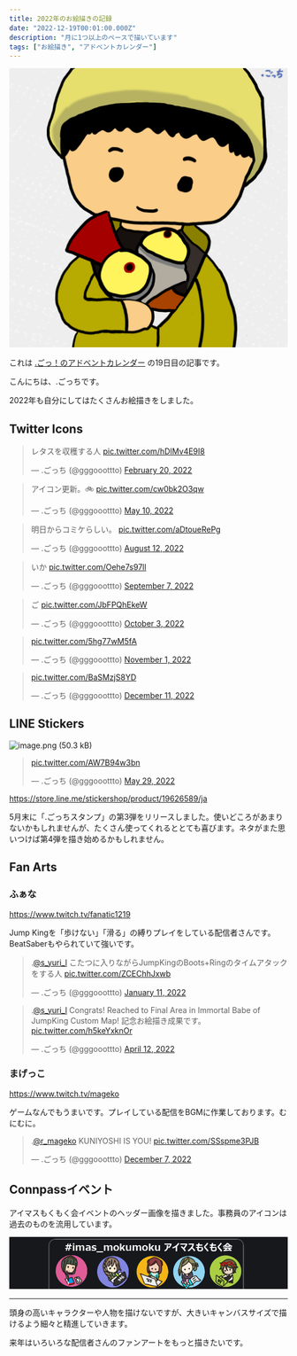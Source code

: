 ```yaml
---
title: 2022年のお絵描きの記録
date: "2022-12-19T00:01:00.000Z"
description: "月に1つ以上のペースで描いています"
tags: ["お絵描き", "アドベントカレンダー"]
---
```


![icon](./icon.png)

これは [.ごっ！のアドベントカレンダー](https://adventar.org/calendars/8199) の19日目の記事です。

こんにちは、.ごっちです。

2022年も自分にしてはたくさんお絵描きをしました。

## Twitter Icons

<blockquote class="twitter-tweet"><p lang="ja" dir="ltr">レタスを収穫する人 <a href="https://t.co/hDIMv4E9I8">pic.twitter.com/hDIMv4E9I8</a></p>&mdash; .ごっち (@gggooottto) <a href="https://twitter.com/gggooottto/status/1495392762287378433?ref_src=twsrc%5Etfw">February 20, 2022</a></blockquote>

<blockquote class="twitter-tweet"><p lang="ja" dir="ltr">アイコン更新。🚲 <a href="https://t.co/cw0bk2O3qw">pic.twitter.com/cw0bk2O3qw</a></p>&mdash; .ごっち (@gggooottto) <a href="https://twitter.com/gggooottto/status/1523971316025413632?ref_src=twsrc%5Etfw">May 10, 2022</a></blockquote>

<blockquote class="twitter-tweet"><p lang="ja" dir="ltr">明日からコミケらしい。 <a href="https://t.co/aDtoueRePg">pic.twitter.com/aDtoueRePg</a></p>&mdash; .ごっち (@gggooottto) <a href="https://twitter.com/gggooottto/status/1557953183904714752?ref_src=twsrc%5Etfw">August 12, 2022</a></blockquote>

<blockquote class="twitter-tweet"><p lang="ja" dir="ltr">いか <a href="https://t.co/Oehe7s97ll">pic.twitter.com/Oehe7s97ll</a></p>&mdash; .ごっち (@gggooottto) <a href="https://twitter.com/gggooottto/status/1567540748807192577?ref_src=twsrc%5Etfw">September 7, 2022</a></blockquote>

<blockquote class="twitter-tweet"><p lang="ja" dir="ltr">ご <a href="https://t.co/JbFPQhEkeW">pic.twitter.com/JbFPQhEkeW</a></p>&mdash; .ごっち (@gggooottto) <a href="https://twitter.com/gggooottto/status/1576869420604870658?ref_src=twsrc%5Etfw">October 3, 2022</a></blockquote>

<blockquote class="twitter-tweet"><p lang="zxx" dir="ltr"><a href="https://t.co/5hg77wM5fA">pic.twitter.com/5hg77wM5fA</a></p>&mdash; .ごっち (@gggooottto) <a href="https://twitter.com/gggooottto/status/1587465472483545088?ref_src=twsrc%5Etfw">November 1, 2022</a></blockquote>

<blockquote class="twitter-tweet"><p lang="zxx" dir="ltr"><a href="https://t.co/BaSMzjS8YD">pic.twitter.com/BaSMzjS8YD</a></p>&mdash; .ごっち (@gggooottto) <a href="https://twitter.com/gggooottto/status/1601912893556985856?ref_src=twsrc%5Etfw">December 11, 2022</a></blockquote>

## LINE Stickers

<img width="762" alt="image.png (50.3 kB)" src="https://img.esa.io/uploads/production/attachments/10836/2022/12/15/43446/6784bea7-6f50-4f73-9953-6024d85a4836.png">

<blockquote class="twitter-tweet"><p lang="zxx" dir="ltr"><a href="https://t.co/AW7B94w3bn">pic.twitter.com/AW7B94w3bn</a></p>&mdash; .ごっち (@gggooottto) <a href="https://twitter.com/gggooottto/status/1530852836653035525?ref_src=twsrc%5Etfw">May 29, 2022</a></blockquote>

https://store.line.me/stickershop/product/19626589/ja

5月末に「.ごっちスタンプ」の第3弾をリリースしました。使いどころがあまりないかもしれませんが、たくさん使ってくれるととても喜びます。ネタがまた思いつけば第4弾を描き始めるかもしれません。

## Fan Arts

### ふぁな

https://www.twitch.tv/fanatic1219

Jump Kingを「歩けない」「滑る」の縛りプレイをしている配信者さんです。BeatSaberもやられていて強いです。

<blockquote class="twitter-tweet"><p lang="ja" dir="ltr">.<a href="https://twitter.com/s_yuri_l?ref_src=twsrc%5Etfw">@s_yuri_l</a> こたつに入りながらJumpKingのBoots+Ringのタイムアタックをする人 <a href="https://t.co/ZCEChhJxwb">pic.twitter.com/ZCEChhJxwb</a></p>&mdash; .ごっち (@gggooottto) <a href="https://twitter.com/gggooottto/status/1480906606686908418?ref_src=twsrc%5Etfw">January 11, 2022</a></blockquote>

<blockquote class="twitter-tweet"><p lang="ja" dir="ltr">.<a href="https://twitter.com/s_yuri_l?ref_src=twsrc%5Etfw">@s_yuri_l</a> Congrats! Reached to Final Area in Immortal Babe of JumpKing Custom Map! 記念お絵描き成果です。 <a href="https://t.co/h5keYxknOr">pic.twitter.com/h5keYxknOr</a></p>&mdash; .ごっち (@gggooottto) <a href="https://twitter.com/gggooottto/status/1513893627944058881?ref_src=twsrc%5Etfw">April 12, 2022</a></blockquote>

### まげっこ

https://www.twitch.tv/mageko

ゲームなんでもうまいです。プレイしている配信をBGMに作業しております。むにむに。

<blockquote class="twitter-tweet"><p lang="tl" dir="ltr">.<a href="https://twitter.com/r_mageko?ref_src=twsrc%5Etfw">@r_mageko</a> KUNIYOSHI IS YOU! <a href="https://t.co/SSspme3PJB">pic.twitter.com/SSspme3PJB</a></p>&mdash; .ごっち (@gggooottto) <a href="https://twitter.com/gggooottto/status/1600513264294559744?ref_src=twsrc%5Etfw">December 7, 2022</a></blockquote>

## Connpassイベント

アイマスもくもく会イベントのヘッダー画像を描きました。事務員のアイコンは過去のものを流用しています。

![header](./header.V3.png)

---

頭身の高いキャラクターや人物を描けないですが、大きいキャンバスサイズで描けるよう細々と精進していきます。

来年はいろいろな配信者さんのファンアートをもっと描きたいです。

